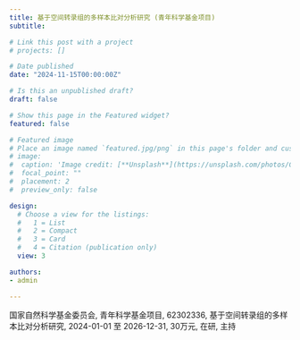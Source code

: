 ```yaml
---
title: 基于空间转录组的多样本比对分析研究 (青年科学基金项目)
subtitle: 

# Link this post with a project
# projects: []

# Date published
date: "2024-11-15T00:00:00Z"

# Is this an unpublished draft?
draft: false

# Show this page in the Featured widget?
featured: false

# Featured image
# Place an image named `featured.jpg/png` in this page's folder and customize its options here.
# image:
#  caption: 'Image credit: [**Unsplash**](https://unsplash.com/photos/CpkOjOcXdUY)'
#  focal_point: ""
#  placement: 2
#  preview_only: false

design:
  # Choose a view for the listings:
  #   1 = List
  #   2 = Compact
  #   3 = Card
  #   4 = Citation (publication only)
  view: 3

authors:
- admin

---
```


国家自然科学基金委员会, 青年科学基金项目, 62302336, 基于空间转录组的多样本比对分析研究, 2024-01-01 至 2026-12-31, 30万元, 在研, 主持
